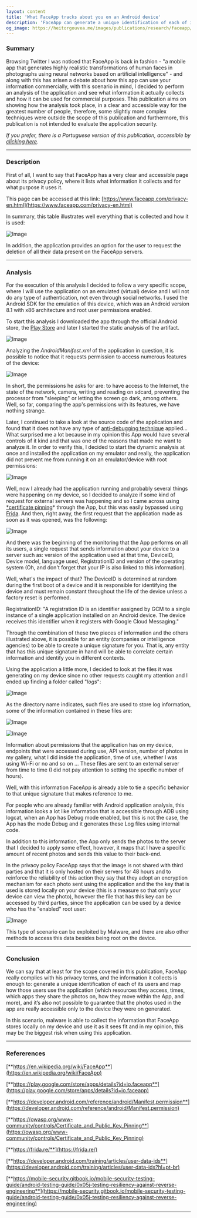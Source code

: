 ```yaml
---
layout: content
title: 'What FaceApp tracks about you on an Android device'
description: 'FaceApp can generate a unique identification of each of its users and map how those users use the application (which resources they access, times, which apps they share the photos on, how they move within the App, and more), and it’s also not possible to guarantee that the photos used in the app are really accessible only to the device they were on generated.'
og_image: https://heitorgouvea.me/images/publications/research/faceapp/table-faceapp-privacy.png
---
```


### Summary

Browsing Twitter I was noticed that FaceApp is back in fashion - "a mobile app that generates highly realistic transformations of human faces in photographs using neural networks based on artificial intelligence" - and along with this has arisen a debate about how this app can use your information commercially, with this scenario in mind, I decided to perform an analysis of the application and see what information it actually collects and how it can be used for commercial purposes. This publication aims on showing how the analysis took place, in a clear and accessible way for the greatest number of people, therefore, some slightly more complex techniques were outside the scope of this publication and furthermore, this publication is not intended to evaluate the application security.

*If you prefer, there is a Portuguese version of this publication, accessible by [clicking here](/2020/06/14/O-que-o-FaceApp-rastreia-sobre-você-em-um-dispositivo-Android).*

---

### Description

First of all, I want to say that FaceApp has a very clear and accessible page about its privacy policy, where it lists what information it collects and for what purpose it uses it.

This page can be accessed at this link: [https://www.faceapp.com/privacy-en.html](https://www.faceapp.com/privacy-en.html)

In summary, this table illustrates well everything that is collected and how it is used:

![Image](/images/publications/research/faceapp/table-faceapp-privacy.png)

In addition, the application provides an option for the user to request the deletion of all their data present on the FaceApp servers.

---

### Analysis

For the execution of this analysis I decided to follow a very specific scope, where I will use the application on an emulated (virtual) device and I will not do any type of authentication, not even through social networks. I used the Android SDK for the emulation of this device, which was an Android version 8.1 with x86 architecture and root user permissions enabled.

To start this analysis I downloaded the app through the official Android store, the [Play Store](https://play.google.com/store/apps/details?id=io.faceapp&hl=pt_BR) and later I started the static analysis of the artifact.

![Image](/images/publications/research/faceapp/check-md5-faceapp.png)

Analyzing the *AndroidManifest.xml* of the application in question, it is possible to notice that it requests permission to access numerous features of the device:

![Image](/images/publications/research/faceapp/androidmanifest.png)

In short, the permissions he asks for are: to have access to the Internet, the state of the network, camera, writing and reading on sdcard, preventing the processor from "sleeping" or letting the screen go dark, among others. Well, so far, comparing the app's permissions with its features, we have nothing strange.

Later, I continued to take a look at the source code of the application and found that it does not have any type of [anti-debugging technique](https://mobile-security.gitbook.io/mobile-security-testing-guide/android-testing-guide/0x05j-testing-resiliency-against-reverse-engineering) applied... What surprised me a lot because in my opinion this App would have several controls of it kind and that was one of the reasons that made me want to analyze it. In order to verify this, I decided to start the dynamic analysis at once and installed the application on my emulator and really, the application did not prevent me from running it on an emulator/device with root permissions:

![Image](/images/publications/research/faceapp/first-app-open.png)

Well, now I already had the application running and probably several things were happening on my device, so I decided to analyze if some kind of request for external servers was happening and so I came across using [*certificate pinning](https://owasp.org/www-community/controls/Certificate_and_Public_Key_Pinning)* through the App, but this was easily bypassed using [Frida](https://frida.re/). And then, right away, the first request that the application made as soon as it was opened, was the following:

![Image](/images/publications/research/faceapp/request-sending-device-datas.png)

And there was the beginning of the monitoring that the App performs on all its users, a single request that sends information about your device to a server such as: version of the application used at that time, DeviceID, Device model, language used, RegistrationID and version of the operating system (Oh, and don't forget that your IP is also linked to this information).

Well, what's the impact of that? The DeviceID is determined at random during the first boot of a device and it is responsible for identifying the device and must remain constant throughout the life of the device unless a factory reset is performed.

RegistrationID: "A registration ID is an identifier assigned by GCM to a single instance of a single application installed on an Android device. The device receives this identifier when it registers with Google Cloud Messaging."

Through the combination of these two pieces of information and the others illustrated above, it is possible for an entity (companies or intelligence agencies) to be able to create a unique signature for you. That is, any entity that has this unique signature in hand will be able to correlate certain information and identify you in different contexts.

Using the application a little more, I decided to look at the files it was generating on my device since no other requests caught my attention and I ended up finding a folder called "*logs*":

![Image](/images/publications/research/faceapp/logs-android.png)

As the directory name indicates, such files are used to store log information, some of the information contained in these files are:

![Image](/images/publications/research/faceapp/first-log.png)

![Image](/images/publications/research/faceapp/second-log.png)

Information about permissions that the application has on my device, endpoints that were accessed during use, API version, number of photos in my gallery, what I did inside the application, time of use, whether I was using Wi-Fi or no and so on ... These files are sent to an external server from time to time (I did not pay attention to setting the specific number of hours). 

Well, with this information FaceApp is already able to tie a specific behavior to that unique signature that makes reference to me.

For people who are already familiar with Android application analysis, this information looks a lot like information that is accessible through ADB using logcat, when an App has Debug mode enabled, but this is not the case, the App has the mode Debug and it generates these Log files using internal code.

In addition to this information, the App only sends the photos to the server that I decided to apply some effect, however, it maps that I have a specific amount of recent photos and sends this value to their back-end.

In the privacy policy FaceApp says that the image is not shared with third parties and that it is only hosted on their servers for 48 hours and to reinforce the reliability of this action they say that they adopt an encryption mechanism for each photo sent using the application and the the key that is used is stored locally on your device (this is a measure so that only your device can view the photo), however the file that has this key can be accessed by third parties, since the application can be used by a device who has the "enabled" root user:

![Image](/images/publications/research/faceapp/photo-key.png)

This type of scenario can be exploited by Malware, and there are also other methods to access this data besides being root on the device.

---

### Conclusion

We can say that at least for the scope covered in this publication, FaceApp really complies with his privacy terms, and the information it collects is enough to: generate a unique identification of each of its users and map how those users use the application (which resources they access, times, which apps they share the photos on, how they move within the App, and more), and it’s also not possible to guarantee that the photos used in the app are really accessible only to the device they were on generated.

In this scenario, malware is able to collect the information that FaceApp stores locally on my device and use it as it sees fit and in my opinion, this may be the biggest risk when using this application.

---

### Refererences

[**https://en.wikipedia.org/wiki/FaceApp**](https://en.wikipedia.org/wiki/FaceApp)

[**https://play.google.com/store/apps/details?id=io.faceapp**](https://play.google.com/store/apps/details?id=io.faceapp)

[**https://developer.android.com/reference/android/Manifest.permission**](https://developer.android.com/reference/android/Manifest.permission)

[**https://owasp.org/www-community/controls/Certificate_and_Public_Key_Pinning**](https://owasp.org/www-community/controls/Certificate_and_Public_Key_Pinning)

[**https://frida.re/**](https://frida.re/)

[**https://developer.android.com/training/articles/user-data-ids**](https://developer.android.com/training/articles/user-data-ids?hl=pt-br)

[**https://mobile-security.gitbook.io/mobile-security-testing-guide/android-testing-guide/0x05j-testing-resiliency-against-reverse-engineering**](https://mobile-security.gitbook.io/mobile-security-testing-guide/android-testing-guide/0x05j-testing-resiliency-against-reverse-engineering)

---